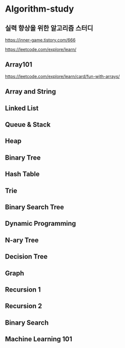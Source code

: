 # Algorithm-study
실력 향상을 위한 알고리즘 스터디
--------

https://inner-game.tistory.com/666

https://leetcode.com/explore/learn/


## Array101
https://leetcode.com/explore/learn/card/fun-with-arrays/

## Array and String
## Linked List
## Queue & Stack
## Heap
## Binary Tree
## Hash Table
## Trie
## Binary Search Tree
## Dynamic Programming
## N-ary Tree
## Decision Tree
## Graph
## Recursion 1
## Recursion 2
## Binary Search
## Machine Learning 101
